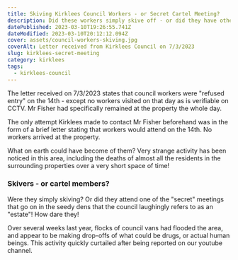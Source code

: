 ```yaml
---
title: Skiving Kirklees Council Workers - or Secret Cartel Meeting?
description: Did these workers simply skive off - or did they have other arrangements?
datePublished: 2023-03-10T19:26:55.741Z
dateModified: 2023-03-10T20:12:12.094Z
cover: assets/council-workers-skiving.jpg
coverAlt: Letter received from Kirklees Council on 7/3/2023
slug: kirklees-secret-meeting
category: kirklees
tags:
  - kirklees-council
---
```

T﻿he letter received on 7/3/2023 states that council workers were "refused entry" on the 14th - except no workers visited on that day as is verifiable on CCTV. Mr Fisher had specifically remained at the property the whole day.

T﻿he only attempt Kirklees made to contact Mr Fisher beforehand was in the form of a brief letter stating that workers would attend on the 14th. No workers arrived at the property. 

What on earth could have become of them? Very strange activity has been noticed in this area, including the deaths of almost all the residents in the surrounding properties over a very short space of time!

### S﻿kivers - or cartel members?

W﻿ere they simply skiving? Or did they attend one of the "secret" meetings that go on in the seedy dens that the council laughingly refers to as an "estate"! How dare they!

O﻿ver several weeks last year, flocks of council vans had flooded the area, and appear to be making drop-offs of what could be drugs, or actual human beings. This activity quickly curtailed after being reported on our youtube channel.